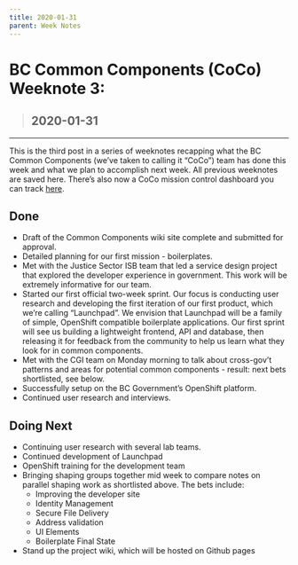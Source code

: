 ```yaml
---
title: 2020-01-31
parent: Week Notes
---
```

# BC Common Components (CoCo) Weeknote 3:
> ## 2020-01-31
___

This is the third post in a series of weeknotes recapping what the BC Common Components (we’ve taken to calling it “CoCo”) team has done this week and what we plan to accomplish next week. All previous weeknotes are saved here. There’s also now a CoCo mission control dashboard you can track [here](https://trello.com/b/vqqXYk3l/common-components-mission-control).

## Done
- Draft of the Common Components wiki site complete and submitted for approval.
- Detailed planning for our first mission - boilerplates.
- Met with the Justice Sector ISB team that led a service design project that explored the developer experience in government. This work will be extremely informative for our team.
- Started our first official two-week sprint. Our focus is conducting user research and developing the first iteration of our first product, which we’re calling “Launchpad”. We envision that Launchpad will be a family of simple, OpenShift compatible boilerplate applications. Our first sprint will see us building a lightweight frontend, API and database, then releasing it for feedback from the community to help us learn what they look for in common components.
- Met with the CGI team on Monday morning to talk about cross-gov’t patterns and areas for potential common components - result: next bets shortlisted, see below.
- Successfully setup on the BC Government’s OpenShift platform.
- Continued user research and interviews.


## Doing Next
- Continuing user research with several lab teams.
- Continued development of Launchpad
- OpenShift training for the development team
- Bringing shaping groups together mid week to compare notes on parallel shaping work as shortlisted above. The bets include:
  - Improving the developer site
  - Identity Management
  - Secure File Delivery
  - Address validation
  - UI Elements
  - Boilerplate Final State
- Stand up the project wiki, which will be hosted on Github pages
